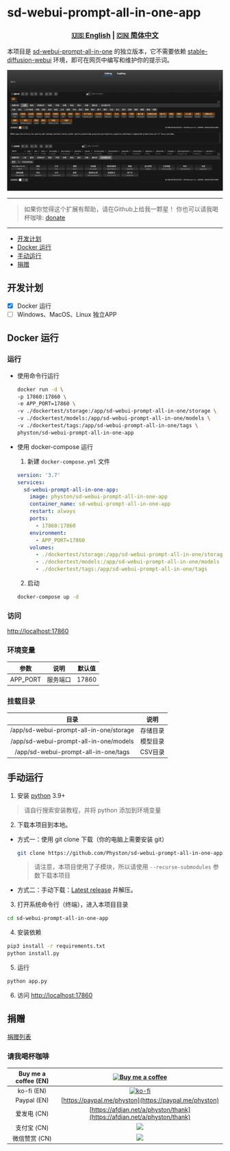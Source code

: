 # sd-webui-prompt-all-in-one-app

<div align="center">

### [🇺🇸 English](README.MD) | [🇨🇳 简体中文](README_CN.MD)

</div>

本项目是 [sd-webui-prompt-all-in-one](https://github.com/physton/sd-webui-prompt-all-in-one) 的独立版本，它不需要依赖 [stable-diffusion-webui](https://github.com/AUTOMATIC1111/stable-diffusion-webui) 环境，即可在网页中编写和维护你的提示词。

![](./assets/screenshot.jpeg)

----

> 如果你觉得这个扩展有帮助，请在Github上给我一颗星！
> 你也可以请我喝杯咖啡: [donate](#捐赠)

----

- [开发计划](#开发计划)
- [Docker 运行](#docker-运行)
- [手动运行](#手动运行)
- [捐赠](#捐赠)

## 开发计划

- [x] Docker 运行
- [ ] Windows、MacOS、Linux 独立APP

## Docker 运行

### 运行

- 使用命令行运行
  ```bash
  docker run -d \
  -p 17860:17860 \
  -e APP_PORT=17860 \
  -v ./dockertest/storage:/app/sd-webui-prompt-all-in-one/storage \
  -v ./dockertest/models:/app/sd-webui-prompt-all-in-one/models \
  -v ./dockertest/tags:/app/sd-webui-prompt-all-in-one/tags \
  physton/sd-webui-prompt-all-in-one-app
  ```

- 使用 docker-compose 运行
  1. 新建 `docker-compose.yml` 文件
  ```yaml
  version: '3.7'
  services:
    sd-webui-prompt-all-in-one-app:
      image: physton/sd-webui-prompt-all-in-one-app
      container_name: sd-webui-prompt-all-in-one-app
      restart: always
      ports:
        - 17860:17860
      environment:
        - APP_PORT=17860
      volumes:
        - ./dockertest/storage:/app/sd-webui-prompt-all-in-one/storage
        - ./dockertest/models:/app/sd-webui-prompt-all-in-one/models
        - ./dockertest/tags:/app/sd-webui-prompt-all-in-one/tags
  ```
  2. 启动
  ```bash
  docker-compose up -d
  ```

### 访问
[http://localhost:17860](http://localhost:17860)

### 环境变量
| 参数 | 说明 | 默认值 |
|:-----------:| :----: | :----: |
| APP_PORT | 服务端口 | 17860 |

### 挂载目录
| 目录 |  说明   |
|:-----------:|:-----:|
| /app/sd-webui-prompt-all-in-one/storage | 存储目录  |
| /app/sd-webui-prompt-all-in-one/models | 模型目录  |
| /app/sd-webui-prompt-all-in-one/tags | CSV目录 |


## 手动运行

1. 安装 [python](https://www.python.org/downloads/) 3.9+
  > 请自行搜索安装教程，并将 python 添加到环境变量
2. 下载本项目到本地。
  - 方式一：使用 git clone 下载（你的电脑上需要安装 git）
    ```bash
    git clone https://github.com/Physton/sd-webui-prompt-all-in-one-app.git --recurse-submodules
    ```
    > 请注意，本项目使用了子模块，所以请使用 `--recurse-submodules` 参数下载本项目
  - 方式二：手动下载：[Latest release](https://github.com/Physton/sd-webui-prompt-all-in-one-app/releases/latest/download/sd-webui-prompt-all-in-one-app.zip) 并解压。
3. 打开系统命令行（终端），进入本项目目录
  ```bash
  cd sd-webui-prompt-all-in-one-app
  ```
4. 安装依赖
  ```bash
  pip3 install -r requirements.txt
  python install.py
  ```
5. 运行
  ```bash
  python app.py
  ```
6. 访问 [http://localhost:17860](http://localhost:17860)

## 捐赠

[捐赠列表](https://aiodoc.physton.com/zh-CN/Donate.html)

### 请我喝杯咖啡

| Buy me a coffee (EN) | [![Buy me a coffee](https://cdn.buymeacoffee.com/buttons/v2/default-yellow.png)](https://buymeacoffee.com/physton) |
|:-----------:| :----: |
| ko-fi (EN) | [![ko-fi](https://ko-fi.com/img/githubbutton_sm.svg)](https://ko-fi.com/physton) |
| Paypal (EN) | [https://paypal.me/physton](https://paypal.me/physton) |
| 爱发电 (CN) | [https://afdian.net/a/physton/thank](https://afdian.net/a/physton/thank) |
| 支付宝 (CN) | ![](https://s1.imagehub.cc/images/2023/07/05/alipay.jpeg) |
| 微信赞赏 (CN) | ![](https://s1.imagehub.cc/images/2023/07/05/wechat.jpeg) |